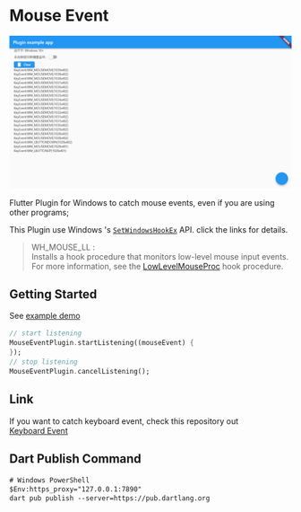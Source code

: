 # Mouse Event

![ScreenRecording](screenshot.png)

Flutter Plugin for Windows to catch mouse events, even if you are using other programs;


This Plugin use Windows 's [`SetWindowsHookEx`](https://docs.microsoft.com/zh-cn/windows/win32/api/winuser/nf-winuser-setwindowshookexa?redirectedfrom=MSDN) API. click the links for details.
> WH_MOUSE_LL :  
> Installs a hook procedure that monitors low-level mouse input events. For more information, see the [LowLevelMouseProc](https://docs.microsoft.com/en-us/previous-versions/windows/desktop/legacy/ms644986(v=vs.85)) hook procedure.


## Getting Started

See [example demo](./example)

```dart
// start listening
MouseEventPlugin.startListening((mouseEvent) {
});
// stop listening
MouseEventPlugin.cancelListening();
```

## Link
If you want to catch keyboard event, check this repository out  
[Keyboard Event](https://github.com/Krysl/keyboard_event)


## Dart Publish Command
```shell
# Windows PowerShell
$Env:https_proxy="127.0.0.1:7890" 
dart pub publish --server=https://pub.dartlang.org
```